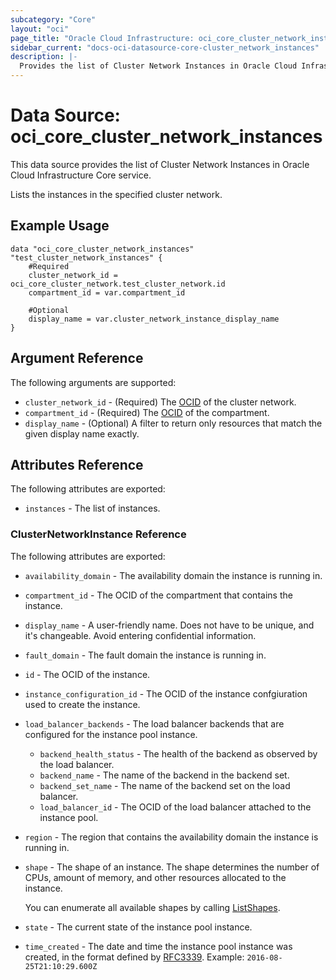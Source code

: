 ```yaml
---
subcategory: "Core"
layout: "oci"
page_title: "Oracle Cloud Infrastructure: oci_core_cluster_network_instances"
sidebar_current: "docs-oci-datasource-core-cluster_network_instances"
description: |-
  Provides the list of Cluster Network Instances in Oracle Cloud Infrastructure Core service
---
```


# Data Source: oci_core_cluster_network_instances
This data source provides the list of Cluster Network Instances in Oracle Cloud Infrastructure Core service.

Lists the instances in the specified cluster network.

## Example Usage

```hcl
data "oci_core_cluster_network_instances" "test_cluster_network_instances" {
	#Required
	cluster_network_id = oci_core_cluster_network.test_cluster_network.id
	compartment_id = var.compartment_id

	#Optional
	display_name = var.cluster_network_instance_display_name
}
```

## Argument Reference

The following arguments are supported:

* `cluster_network_id` - (Required) The [OCID](https://docs.cloud.oracle.com/iaas/Content/General/Concepts/identifiers.htm) of the cluster network.
* `compartment_id` - (Required) The [OCID](https://docs.cloud.oracle.com/iaas/Content/General/Concepts/identifiers.htm) of the compartment.
* `display_name` - (Optional) A filter to return only resources that match the given display name exactly. 


## Attributes Reference

The following attributes are exported:

* `instances` - The list of instances.

### ClusterNetworkInstance Reference

The following attributes are exported:

* `availability_domain` - The availability domain the instance is running in.
* `compartment_id` - The OCID of the compartment that contains the instance.
* `display_name` - A user-friendly name. Does not have to be unique, and it's changeable. Avoid entering confidential information. 
* `fault_domain` - The fault domain the instance is running in.
* `id` - The OCID of the instance.
* `instance_configuration_id` - The OCID of the instance confgiuration used to create the instance.
* `load_balancer_backends` - The load balancer backends that are configured for the instance pool instance. 
	* `backend_health_status` - The health of the backend as observed by the load balancer.
	* `backend_name` - The name of the backend in the backend set.
	* `backend_set_name` - The name of the backend set on the load balancer.
	* `load_balancer_id` - The OCID of the load balancer attached to the instance pool.
* `region` - The region that contains the availability domain the instance is running in.
* `shape` - The shape of an instance. The shape determines the number of CPUs, amount of memory, and other resources allocated to the instance.

	You can enumerate all available shapes by calling [ListShapes](https://docs.cloud.oracle.com/iaas/api/#/en/iaas/latest/Shape/ListShapes). 
* `state` - The current state of the instance pool instance.
* `time_created` - The date and time the instance pool instance was created, in the format defined by [RFC3339](https://tools.ietf.org/html/rfc3339). Example: `2016-08-25T21:10:29.600Z` 


